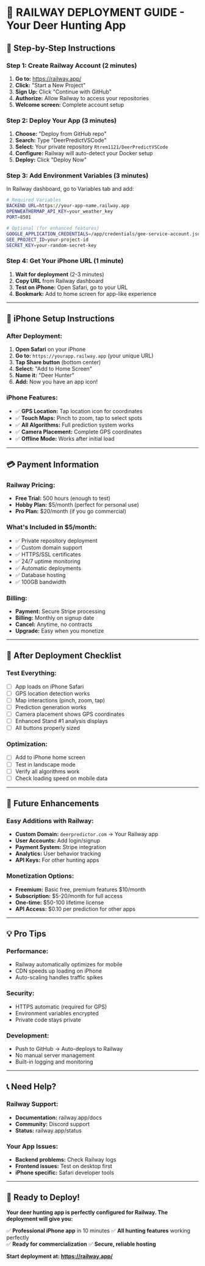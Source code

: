 # 🚂 **RAILWAY DEPLOYMENT GUIDE - Your Deer Hunting App**

## 🎯 **Step-by-Step Instructions**

### **Step 1: Create Railway Account (2 minutes)**
1. **Go to:** https://railway.app/
2. **Click:** "Start a New Project"  
3. **Sign Up:** Click "Continue with GitHub"
4. **Authorize:** Allow Railway to access your repositories
5. **Welcome screen:** Complete account setup

### **Step 2: Deploy Your App (3 minutes)**
1. **Choose:** "Deploy from GitHub repo"
2. **Search:** Type "DeerPredictVSCode" 
3. **Select:** Your private repository `Rtrem1121/DeerPredictVSCode`
4. **Configure:** Railway will auto-detect your Docker setup
5. **Deploy:** Click "Deploy Now"

### **Step 3: Add Environment Variables (3 minutes)**
In Railway dashboard, go to Variables tab and add:

```bash
# Required Variables
BACKEND_URL=https://your-app-name.railway.app
OPENWEATHERMAP_API_KEY=your_weather_key
PORT=8501

# Optional (for enhanced features)
GOOGLE_APPLICATION_CREDENTIALS=/app/credentials/gee-service-account.json
GEE_PROJECT_ID=your-project-id
SECRET_KEY=your-random-secret-key
```

### **Step 4: Get Your iPhone URL (1 minute)**
1. **Wait for deployment** (2-3 minutes)
2. **Copy URL** from Railway dashboard
3. **Test on iPhone:** Open Safari, go to your URL
4. **Bookmark:** Add to home screen for app-like experience

---

## 📱 **iPhone Setup Instructions**

### **After Deployment:**
1. **Open Safari** on your iPhone
2. **Go to:** `https://yourapp.railway.app` (your unique URL)
3. **Tap Share button** (bottom center)
4. **Select:** "Add to Home Screen"
5. **Name it:** "Deer Hunter" 
6. **Add:** Now you have an app icon!

### **iPhone Features:**
- ✅ **GPS Location:** Tap location icon for coordinates
- ✅ **Touch Maps:** Pinch to zoom, tap to select spots
- ✅ **All Algorithms:** Full prediction system works
- ✅ **Camera Placement:** Complete GPS coordinates
- ✅ **Offline Mode:** Works after initial load

---

## 💳 **Payment Information**

### **Railway Pricing:**
- **Free Trial:** 500 hours (enough to test)
- **Hobby Plan:** $5/month (perfect for personal use)
- **Pro Plan:** $20/month (if you go commercial)

### **What's Included in $5/month:**
- ✅ Private repository deployment
- ✅ Custom domain support
- ✅ HTTPS/SSL certificates
- ✅ 24/7 uptime monitoring
- ✅ Automatic deployments
- ✅ Database hosting
- ✅ 100GB bandwidth

### **Billing:**
- **Payment:** Secure Stripe processing
- **Billing:** Monthly on signup date
- **Cancel:** Anytime, no contracts
- **Upgrade:** Easy when you monetize

---

## 🎯 **After Deployment Checklist**

### **Test Everything:**
- [ ] App loads on iPhone Safari
- [ ] GPS location detection works
- [ ] Map interactions (pinch, zoom, tap)
- [ ] Prediction generation works
- [ ] Camera placement shows GPS coordinates
- [ ] Enhanced Stand #1 analysis displays
- [ ] All buttons properly sized

### **Optimization:**
- [ ] Add to iPhone home screen
- [ ] Test in landscape mode
- [ ] Verify all algorithms work
- [ ] Check loading speed on mobile data

---

## 🚀 **Future Enhancements**

### **Easy Additions with Railway:**
- **Custom Domain:** `deerpredictor.com` → Your Railway app
- **User Accounts:** Add login/signup
- **Payment System:** Stripe integration
- **Analytics:** User behavior tracking
- **API Keys:** For other hunting apps

### **Monetization Options:**
- **Freemium:** Basic free, premium features $10/month
- **Subscription:** $5-20/month for full access
- **One-time:** $50-100 lifetime license
- **API Access:** $0.10 per prediction for other apps

---

## 💡 **Pro Tips**

### **Performance:**
- Railway automatically optimizes for mobile
- CDN speeds up loading on iPhone
- Auto-scaling handles traffic spikes

### **Security:**
- HTTPS automatic (required for GPS)
- Environment variables encrypted
- Private code stays private

### **Development:**
- Push to GitHub → Auto-deploys to Railway
- No manual server management
- Built-in logging and monitoring

---

## 📞 **Need Help?**

### **Railway Support:**
- **Documentation:** railway.app/docs
- **Community:** Discord support
- **Status:** railway.app/status

### **Your App Issues:**
- **Backend problems:** Check Railway logs
- **Frontend issues:** Test on desktop first
- **iPhone specific:** Safari developer tools

---

## 🎉 **Ready to Deploy!**

**Your deer hunting app is perfectly configured for Railway. The deployment will give you:**

✅ **Professional iPhone app** in 10 minutes
✅ **All hunting features** working perfectly  
✅ **Ready for commercialization**
✅ **Secure, reliable hosting**

**Start deployment at: https://railway.app/**
